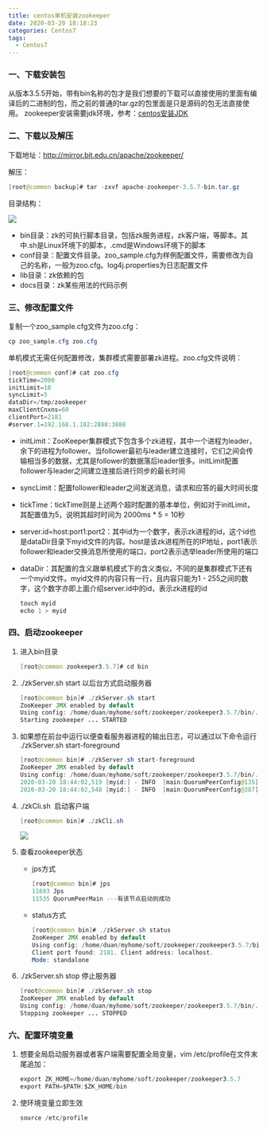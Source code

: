 ```yaml
---
title: centos单机安装zookeeper
date: 2020-03-20 18:18:23
categories: Centos7
tags:
  - Centos7
---
```


### 一、下载安装包

从版本3.5.5开始，带有bin名称的包才是我们想要的下载可以直接使用的里面有编译后的二进制的包，而之前的普通的tar.gz的包里面是只是源码的包无法直接使用。 zookeeper安装需要jdk环境，参考：[centos安装JDK](https://duanguangguang.github.io/2020/03/20/centos7/centos-install-jdk/ )

### 二、下载以及解压 

下载地址：http://mirror.bit.edu.cn/apache/zookeeper/ 

解压：

~~~java
[root@common backup]# tar -zxvf apache-zookeeper-3.5.7-bin.tar.gz 
~~~

目录结构：

![](C:\duanguangguang.github.io\source\_posts\centos7\centos-install-zookeeper\01zookeeper安装目录结构.png)

<!-- more -->

- bin目录：zk的可执行脚本目录，包括zk服务进程，zk客户端，等脚本。其中.sh是Linux环境下的脚本，.cmd是Windows环境下的脚本
- conf目录：配置文件目录。zoo_sample.cfg为样例配置文件，需要修改为自己的名称，一般为zoo.cfg。log4j.properties为日志配置文件
- lib目录：zk依赖的包
- docs目录：zk某些用法的代码示例

### 三、修改配置文件

复制一个zoo_sample.cfg文件为zoo.cfg： 

~~~java
cp zoo_sample.cfg zoo.cfg
~~~

单机模式无需任何配置修改，集群模式需要部署zk进程。zoo.cfg文件说明：

~~~java
[root@common conf]# cat zoo.cfg
tickTime=2000
initLimit=10
syncLimit=5
dataDir=/tmp/zookeeper
maxClientCnxns=60
clientPort=2181
#server.1=192.168.1.102:2888:3888
~~~

- initLimit：ZooKeeper集群模式下包含多个zk进程，其中一个进程为leader，余下的进程为follower。当follower最初与leader建立连接时，它们之间会传输相当多的数据，尤其是follower的数据落后leader很多。initLimit配置follower与leader之间建立连接后进行同步的最长时间

- syncLimit：配置follower和leader之间发送消息，请求和应答的最大时间长度

- tickTime：tickTime则是上述两个超时配置的基本单位，例如对于initLimit，其配置值为5，说明其超时时间为 2000ms * 5 = 10秒

- server.id=host:port1:port2：其中id为一个数字，表示zk进程的id，这个id也是dataDir目录下myid文件的内容。host是该zk进程所在的IP地址，port1表示follower和leader交换消息所使用的端口，port2表示选举leader所使用的端口

- dataDir：其配置的含义跟单机模式下的含义类似，不同的是集群模式下还有一个myid文件。myid文件的内容只有一行，且内容只能为1 - 255之间的数字，这个数字亦即上面介绍server.id中的id，表示zk进程的id

  ~~~java
  touch myid
  echo 1 > myid
  ~~~

### 四、启动zookeeper

1. 进入bin目录

   ~~~java
   [root@common zookeeper3.5.7]# cd bin
   ~~~

2. ./zkServer.sh start  以后台方式启动服务器

   ~~~java
   [root@common bin]# ./zkServer.sh start
   ZooKeeper JMX enabled by default
   Using config: /home/duan/myhome/soft/zookeeper/zookeeper3.5.7/bin/../conf/zoo.cfg
   Starting zookeeper ... STARTED
   ~~~

3. 如果想在前台中运行以便查看服务器进程的输出日志，可以通过以下命令运行  ./zkServer.sh start-foreground

   ~~~java
   [root@common bin]# ./zkServer.sh start-foreground
   ZooKeeper JMX enabled by default
   Using config: /home/duan/myhome/soft/zookeeper/zookeeper3.5.7/bin/../conf/zoo.cfg
   2020-03-20 18:44:02,519 [myid:] - INFO  [main:QuorumPeerConfig@135] - Reading configuration from: /home/duan/myhome/soft/zookeeper/zookeeper3.5.7/bin/../conf/zoo.cfg
   2020-03-20 18:44:02,548 [myid:] - INFO  [main:QuorumPeerConfig@387] - clientPortAddress is 0.0.0.0:2181
   ~~~

4. ./zkCli.sh  启动客户端 

   ~~~java
   [root@common bin]# ./zkCli.sh
   ~~~

   ![](C:\duanguangguang.github.io\source\_posts\centos7\centos-install-zookeeper\02zkCli启动成功.png)

5. 查看zookeeper状态

   - jps方式

     ~~~java
     [root@common bin]# jps
     11693 Jps
     11535 QuorumPeerMain ---有该节点启动则成功
     ~~~

   - status方式

     ~~~java
     [root@common bin]# ./zkServer.sh status
     ZooKeeper JMX enabled by default
     Using config: /home/duan/myhome/soft/zookeeper/zookeeper3.5.7/bin/../conf/zoo.cfg
     Client port found: 2181. Client address: localhost.
     Mode: standalone
     ~~~

6. ./zkServer.sh stop 停止服务器

   ~~~java
   [root@common bin]# ./zkServer.sh stop
   ZooKeeper JMX enabled by default
   Using config: /home/duan/myhome/soft/zookeeper/zookeeper3.5.7/bin/../conf/zoo.cfg
   Stopping zookeeper ... STOPPED
   ~~~

### 六、配置环境变量

1. 想要全局启动服务器或者客户端需要配置全局变量，vim /etc/profile在文件末尾追加：

   ~~~java
   export ZK_HOME=/home/duan/myhome/soft/zookeeper/zookeeper3.5.7
   export PATH=$PATH:$ZK_HOME/bin
   ~~~

2. 使环境变量立即生效

   ~~~java
   source /etc/profile
   ~~~

   





